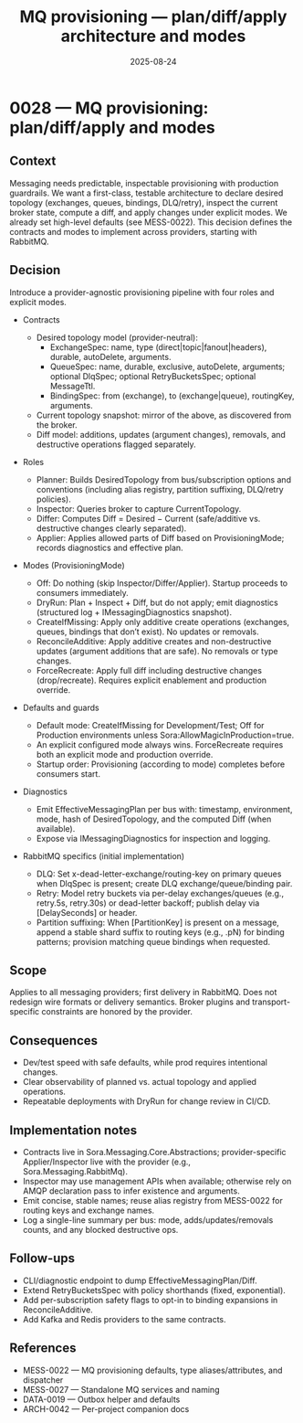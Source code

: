 ﻿---
id: MESS-0028
slug: MESS-0028-mq-provisioning-plan-diff-apply-modes
domain: MESS
status: Accepted
date: 2025-08-24
title: MQ provisioning — plan/diff/apply architecture and modes
---

# 0028 — MQ provisioning: plan/diff/apply and modes

## Context
Messaging needs predictable, inspectable provisioning with production guardrails. We want a first-class, testable architecture to declare desired topology (exchanges, queues, bindings, DLQ/retry), inspect the current broker state, compute a diff, and apply changes under explicit modes. We already set high-level defaults (see MESS-0022). This decision defines the contracts and modes to implement across providers, starting with RabbitMQ.

## Decision
Introduce a provider-agnostic provisioning pipeline with four roles and explicit modes.

- Contracts
  - Desired topology model (provider-neutral):
    - ExchangeSpec: name, type (direct|topic|fanout|headers), durable, autoDelete, arguments.
    - QueueSpec: name, durable, exclusive, autoDelete, arguments; optional DlqSpec; optional RetryBucketsSpec; optional MessageTtl.
    - BindingSpec: from (exchange), to (exchange|queue), routingKey, arguments.
  - Current topology snapshot: mirror of the above, as discovered from the broker.
  - Diff model: additions, updates (argument changes), removals, and destructive operations flagged separately.

- Roles
  - Planner: Builds DesiredTopology from bus/subscription options and conventions (including alias registry, partition suffixing, DLQ/retry policies).
  - Inspector: Queries broker to capture CurrentTopology.
  - Differ: Computes Diff = Desired − Current (safe/additive vs. destructive changes clearly separated).
  - Applier: Applies allowed parts of Diff based on ProvisioningMode; records diagnostics and effective plan.

- Modes (ProvisioningMode)
  - Off: Do nothing (skip Inspector/Differ/Applier). Startup proceeds to consumers immediately.
  - DryRun: Plan + Inspect + Diff, but do not apply; emit diagnostics (structured log + IMessagingDiagnostics snapshot).
  - CreateIfMissing: Apply only additive create operations (exchanges, queues, bindings that don’t exist). No updates or removals.
  - ReconcileAdditive: Apply additive creates and non-destructive updates (argument additions that are safe). No removals or type changes.
  - ForceRecreate: Apply full diff including destructive changes (drop/recreate). Requires explicit enablement and production override.

- Defaults and guards
  - Default mode: CreateIfMissing for Development/Test; Off for Production environments unless Sora:AllowMagicInProduction=true.
  - An explicit configured mode always wins. ForceRecreate requires both an explicit mode and production override.
  - Startup order: Provisioning (according to mode) completes before consumers start.

- Diagnostics
  - Emit EffectiveMessagingPlan per bus with: timestamp, environment, mode, hash of DesiredTopology, and the computed Diff (when available).
  - Expose via IMessagingDiagnostics for inspection and logging.

- RabbitMQ specifics (initial implementation)
  - DLQ: Set x-dead-letter-exchange/routing-key on primary queues when DlqSpec is present; create DLQ exchange/queue/binding pair.
  - Retry: Model retry buckets via per-delay exchanges/queues (e.g., retry.5s, retry.30s) or dead-letter backoff; publish delay via [DelaySeconds] or header.
  - Partition suffixing: When [PartitionKey] is present on a message, append a stable shard suffix to routing keys (e.g., .pN) for binding patterns; provision matching queue bindings when requested.

## Scope
Applies to all messaging providers; first delivery in RabbitMQ. Does not redesign wire formats or delivery semantics. Broker plugins and transport-specific constraints are honored by the provider.

## Consequences
- Dev/test speed with safe defaults, while prod requires intentional changes.
- Clear observability of planned vs. actual topology and applied operations.
- Repeatable deployments with DryRun for change review in CI/CD.

## Implementation notes
- Contracts live in Sora.Messaging.Core.Abstractions; provider-specific Applier/Inspector live with the provider (e.g., Sora.Messaging.RabbitMq).
- Inspector may use management APIs when available; otherwise rely on AMQP declaration pass to infer existence and arguments.
- Emit concise, stable names; reuse alias registry from MESS-0022 for routing keys and exchange names.
- Log a single-line summary per bus: mode, adds/updates/removals counts, and any blocked destructive ops.

## Follow-ups
- CLI/diagnostic endpoint to dump EffectiveMessagingPlan/Diff.
- Extend RetryBucketsSpec with policy shorthands (fixed, exponential).
- Add per-subscription safety flags to opt-in to binding expansions in ReconcileAdditive.
- Add Kafka and Redis providers to the same contracts.

## References
- MESS-0022 — MQ provisioning defaults, type aliases/attributes, and dispatcher
- MESS-0027 — Standalone MQ services and naming
- DATA-0019 — Outbox helper and defaults
- ARCH-0042 — Per-project companion docs
